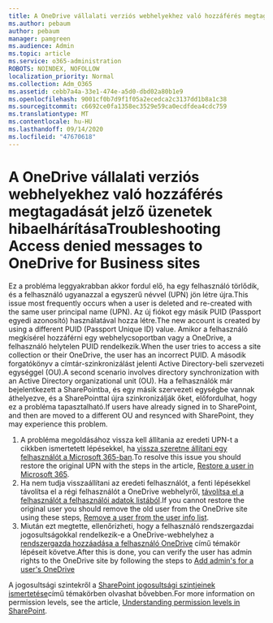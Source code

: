 ```yaml
---
title: A OneDrive vállalati verziós webhelyekhez való hozzáférés megtagadását jelző üzenetek hibaelhárítása
ms.author: pebaum
author: pebaum
manager: pamgreen
ms.audience: Admin
ms.topic: article
ms.service: o365-administration
ROBOTS: NOINDEX, NOFOLLOW
localization_priority: Normal
ms.collection: Adm_O365
ms.assetid: cebb7a4a-33e1-474e-a5d0-dbd02a80b1e9
ms.openlocfilehash: 9001cf0b7d9f1f05a2ecedca2c3137dd1b8a1c38
ms.sourcegitcommit: c6692ce0fa1358ec3529e59ca0ecdfdea4cdc759
ms.translationtype: MT
ms.contentlocale: hu-HU
ms.lasthandoff: 09/14/2020
ms.locfileid: "47670618"
---
```

# <a name="troubleshooting-access-denied-messages-to-onedrive-for-business-sites"></a><span data-ttu-id="5053c-102">A OneDrive vállalati verziós webhelyekhez való hozzáférés megtagadását jelző üzenetek hibaelhárítása</span><span class="sxs-lookup"><span data-stu-id="5053c-102">Troubleshooting Access denied messages to OneDrive for Business sites</span></span>

<span data-ttu-id="5053c-103">Ez a probléma leggyakrabban akkor fordul elő, ha egy felhasználó törlődik, és a felhasználó ugyanazzal a egyszerű névvel (UPN) jön létre újra.</span><span class="sxs-lookup"><span data-stu-id="5053c-103">This issue most frequently occurs when a user is deleted and re-created with the same user principal name (UPN).</span></span> <span data-ttu-id="5053c-104">Az új fiókot egy másik PUID (Passport egyedi azonosító) használatával hozza létre.</span><span class="sxs-lookup"><span data-stu-id="5053c-104">The new account is created by using a different PUID (Passport Unique ID) value.</span></span> <span data-ttu-id="5053c-105">Amikor a felhasználó megkísérel hozzáférni egy webhelycsoportban vagy a OneDrive, a felhasználó helytelen PUID rendelkezik.</span><span class="sxs-lookup"><span data-stu-id="5053c-105">When the user tries to access a site collection or their OneDrive, the user has an incorrect PUID.</span></span> <span data-ttu-id="5053c-106">A második forgatókönyv a címtár-szinkronizálást jelenti Active Directory-beli szervezeti egységgel (OU).</span><span class="sxs-lookup"><span data-stu-id="5053c-106">A second scenario involves directory synchronization with an Active Directory organizational unit (OU).</span></span> <span data-ttu-id="5053c-107">Ha a felhasználók már bejelentkezett a SharePointba, és egy másik szervezeti egységbe vannak áthelyezve, és a SharePointtal újra szinkronizálják őket, előfordulhat, hogy ez a probléma tapasztalható.</span><span class="sxs-lookup"><span data-stu-id="5053c-107">If users have already signed in to SharePoint, and then are moved to a different OU and resynced with SharePoint, they may experience this problem.</span></span>

1. <span data-ttu-id="5053c-108">A probléma megoldásához vissza kell állítania az eredeti UPN-t a cikkben ismertetett lépésekkel, ha [vissza szeretne állítani egy felhasználót a Microsoft 365-ban](https://docs.microsoft.com/microsoft-365/admin/add-users/restore-user).</span><span class="sxs-lookup"><span data-stu-id="5053c-108">To resolve this issue you should restore the original UPN with the steps in the article, [Restore a user in Microsoft 365](https://docs.microsoft.com/microsoft-365/admin/add-users/restore-user).</span></span>
2. <span data-ttu-id="5053c-109">Ha nem tudja visszaállítani az eredeti felhasználót, a fenti lépésekkel távolítsa el a régi felhasználót a OneDrive webhelyről, [távolítsa el a felhasználót a felhasználói adatok listából]().</span><span class="sxs-lookup"><span data-stu-id="5053c-109">If you cannot restore the original user you should remove the old user from the OneDrive site using these steps, [Remove a user from the user info list]().</span></span> 
3. <span data-ttu-id="5053c-110">Miután ezt megtette, ellenőrizheti, hogy a felhasználó rendszergazdai jogosultságokkal rendelkezik-e a OneDrive-webhelyhez a [rendszergazda hozzáadása a felhasználó OneDrive](https://docs.microsoft.com/sharepoint/manage-user-profiles) című témakör lépéseit követve.</span><span class="sxs-lookup"><span data-stu-id="5053c-110">After this is done, you can verify the user has admin rights to the OneDrive site by following the steps to [Add admin's for a user's OneDrive](https://docs.microsoft.com/sharepoint/manage-user-profiles)</span></span>

<span data-ttu-id="5053c-111">A jogosultsági szintekről a [SharePoint jogosultsági szintjeinek ismertetése](https://docs.microsoft.com/sharepoint/understanding-permission-levels)című témakörben olvashat bővebben.</span><span class="sxs-lookup"><span data-stu-id="5053c-111">For more information on permission levels, see the article, [Understanding permission levels in SharePoint](https://docs.microsoft.com/sharepoint/understanding-permission-levels).</span></span>
